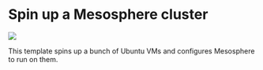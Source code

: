 # Spin up a Mesosphere cluster

<a href="https://azuredeploy.net" target="_blank">
    <img src="http://azuredeploy.net/deploybutton.png"/>
</a>

This template spins up a bunch of Ubuntu VMs and configures Mesosphere to run on them.
